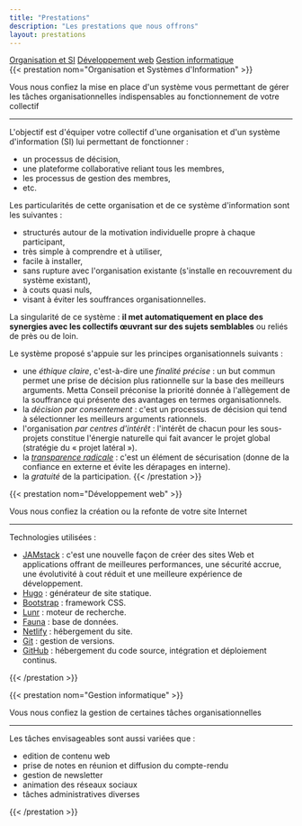 ```yaml
---
title: "Prestations"
description: "Les prestations que nous offrons"
layout: prestations
---
```


<div class="grid-prestations">
  <div class="nav flex-column nav-pills" id="prestations-tab" role="tablist" aria-orientation="vertical">
    <a class="nav-link active" id="organisation-si-tab" data-toggle="pill" href="#organisation-si" role="tab" aria-controls="organisation-si" aria-selected="true">Organisation et SI</a>
    <a class="nav-link" id="developpement-web-tab" data-toggle="pill" href="#developpement-web" role="tab" aria-controls="developpement-web" aria-selected="false">Développement web</a>
    <a class="nav-link" id="gestion-informatique-tab" data-toggle="pill" href="#gestion-informatique" role="tab" aria-controls="gestion-informatique" aria-selected="false">Gestion informatique</a>
  </div>
  <div class="tab-content" id="prestations-tabContent">
    <div class="tab-pane fade show active" id="organisation-si" role="tabpanel" aria-labelledby="organisation-si-tab">
{{< prestation nom="Organisation et Systèmes d'Information" >}}
<p class="lead text-center">Vous nous confiez la mise en place d'un système vous permettant de gérer les tâches organisationnelles indispensables au fonctionnement de votre collectif</p>

---

L'objectif est d'équiper votre collectif d'une organisation et d'un système d'information (SI) lui permettant de fonctionner :
- un processus de décision,
- une plateforme collaborative reliant tous les membres,
- les processus de gestion des membres,
- etc.

Les particularités de cette organisation et de ce système d'information sont les suivantes :
- structurés autour de la motivation individuelle propre à chaque participant,
- très simple à comprendre et à utiliser,
- facile à installer,
- sans rupture avec l'organisation existante (s'installe en recouvrement du système existant),
- à couts quasi nuls,
- visant à éviter les souffrances organisationnelles.

La singularité de ce système : **il met automatiquement en place des synergies avec les collectifs œuvrant sur des sujets semblables** ou reliés de près ou de loin.

Le système proposé s'appuie sur les principes organisationnels suivants :
- une *éthique claire*, c'est-à-dire une *finalité précise* : un but commun permet une prise de décision plus rationnelle sur la base des meilleurs arguments. Metta Conseil préconise la priorité donnée à l'allègement de la souffrance qui présente des avantages en termes organisationnels.
- la *décision par consentement* : c'est un processus de décision qui tend à sélectionner les meilleurs arguments rationnels.
- l'organisation *par centres d'intérêt* : l'intérêt de chacun pour les sous-projets constitue l'énergie naturelle qui fait avancer le projet global (stratégie du « projet latéral »).
- la *[transparence radicale](https://fr.wikipedia.org/wiki/Transparence_radicale)* : c'est un élément de sécurisation (donne de la confiance en externe et évite les dérapages en interne).
- la *gratuité* de la participation.
{{< /prestation >}}
    </div>
    <div class="tab-pane fade" id="developpement-web" role="tabpanel" aria-labelledby="developpement-web-tab">
{{< prestation nom="Développement web" >}}
<p class="lead text-center">Vous nous confiez la création ou la refonte de votre site Internet</p>

---

Technologies utilisées :
- [JAMstack](https://jamstack.org/) : c'est une nouvelle façon de créer des sites Web et applications offrant de meilleures performances, une sécurité accrue, une évolutivité à cout réduit et une meilleure expérience de développement.
- [Hugo](https://gohugo.io/) : générateur de site statique.
- [Bootstrap](https://getbootstrap.com/) : framework CSS.
- [Lunr](https://lunrjs.com/) : moteur de recherche.
- [Fauna](https://fauna.com/) : base de données.
- [Netlify](https://www.netlify.com/) : hébergement du site.
- [Git](https://git-scm.com/) : gestion de versions.
- [GitHub](https://github.com/) : hébergement du code source, intégration et déploiement continus.

{{< /prestation >}}
    </div>
    <div class="tab-pane fade" id="gestion-informatique" role="tabpanel" aria-labelledby="gestion-informatique-tab">
{{< prestation nom="Gestion informatique" >}}
<p class="lead text-center">Vous nous confiez la gestion de certaines tâches organisationnelles</p>

---

Les tâches envisageables sont aussi variées que :
- edition de contenu web
- prise de notes en réunion et diffusion du compte-rendu
- gestion de newsletter
- animation des réseaux sociaux
- tâches administratives diverses

{{< /prestation >}}
    </div>
  </div>
</div>
